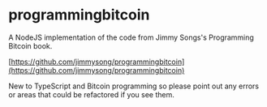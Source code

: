 # programmingbitcoin

A NodeJS implementation of the code from Jimmy Songs's Programming Bitcoin book.

[https://github.com/jimmysong/programmingbitcoin](https://github.com/jimmysong/programmingbitcoin)

New to TypeScript and Bitcoin programming so please point out any errors or areas that could be refactored if you see them.
